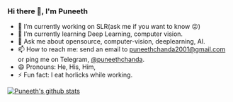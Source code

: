 ### Hi there 👋, I'm Puneeth

- 🔭 I’m currently working on SLR(ask me if you want to know :stuck_out_tongue_winking_eye:)
- 🌱 I’m currently learning Deep Learning, computer vision.
- 💬 Ask me about opensource, computer-vision, deeplearning, AI.
- 📫 How to reach me: send an email to [puneethchanda2001@gmail.com](mailto:puneethchanda2001@gmail.com) or ping me on Telegram, [@puneethchanda](https://t.me/puneethchanda).
- 😄 Pronouns: He, His, Him, 
- ⚡ Fun fact: I eat horlicks while working.

[![Puneeth's github stats](https://github-readme-stats.vercel.app/api?username=puneeth2001&show_icons=true)](https://github.com/anuraghazra/github-readme-stats)
